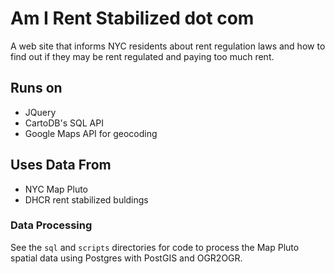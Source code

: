 Am I Rent Stabilized dot com
============================

A web site that informs NYC residents about rent regulation laws and how to find out if they may be rent regulated and paying too much rent.

## Runs on
- JQuery
- CartoDB's SQL API
- Google Maps API for geocoding

## Uses Data From
- NYC Map Pluto
- DHCR rent stabilized buldings

### Data Processing
See the `sql` and `scripts` directories for code to process the Map Pluto spatial data using Postgres with PostGIS and OGR2OGR.